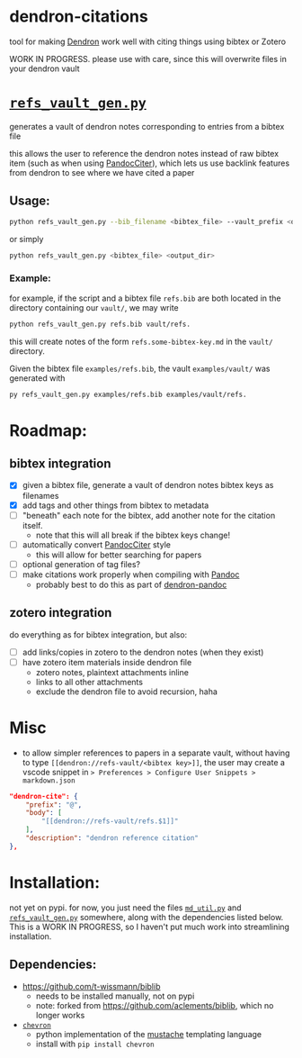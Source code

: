# dendron-citations

tool for making [Dendron](https://www.dendron.so) work well with citing things using bibtex or Zotero

WORK IN PROGRESS. please use with care, since this will overwrite files in your dendron vault


# [`refs_vault_gen.py`](refs_vault_gen.py)

generates a vault of dendron notes corresponding to entries from a bibtex file

this allows the user to reference the dendron notes instead of raw bibtex item (such as when using [PandocCiter](https://github.com/notZaki/PandocCiter)), which lets us use backlink features from dendron to see where we have cited a paper


## Usage: 

```bash
python refs_vault_gen.py --bib_filename <bibtex_file> --vault_prefix <output_dir>
```
or simply
```bash
python refs_vault_gen.py <bibtex_file> <output_dir>
```

### Example:

for example, if the script and a bibtex file `refs.bib` are both located in the directory containing our `vault/`, we may write
```bash
python refs_vault_gen.py refs.bib vault/refs.
```
this will create notes of the form `refs.some-bibtex-key.md` in the `vault/` directory.

Given the bibtex file `examples/refs.bib`, the vault `examples/vault/` was generated with
```bash
py refs_vault_gen.py examples/refs.bib examples/vault/refs.
```




# Roadmap:

## bibtex integration

- [x] given a bibtex file, generate a vault of dendron notes bibtex keys as filenames
- [x] add tags and other things from bibtex to metadata
- [ ] "beneath" each note for the bibtex, add another note for the citation itself.
	- note that this will all break if the bibtex keys change!
- [ ] automatically convert [PandocCiter](https://github.com/notZaki/PandocCiter) style 
	- this will allow for better searching for papers
- [ ] optional generation of tag files?
- [ ] make citations work properly when compiling with [Pandoc](https://pandoc.org/)
	- probably best to do this as part of [dendron-pandoc](https://github.com/mivanit/dendron-pandoc)

## zotero integration

do everything as for bibtex integration, but also:

- [ ] add links/copies in zotero to the dendron notes (when they exist)
- [ ] have zotero item materials inside dendron file
	- zotero notes, plaintext attachments inline
	- links to all other attachments
	- exclude the dendron file to avoid recursion, haha

# Misc

- to allow simpler references to papers in a separate vault, without having to type `[[dendron://refs-vault/<bibtex key>]]`, the user may create a vscode snippet in `> Preferences > Configure User Snippets > markdown.json`

```json
"dendron-cite": {
	"prefix": "@",
	"body": [
		"[[dendron://refs-vault/refs.$1]]"
	],
	"description": "dendron reference citation"
},
```

# Installation:

not yet on pypi. for now, you just need the files [`md_util.py`](md_util.py) and [`refs_vault_gen.py`](refs_vault_gen.py) somewhere, along with the dependencies listed below. This is a WORK IN PROGRESS, so I haven't put much work into streamlining installation.

## Dependencies:

- https://github.com/t-wissmann/biblib
	- needs to be installed manually, not on pypi
	- note: forked from https://github.com/aclements/biblib, which no longer works
- [`chevron`](https://github.com/noahmorrison/chevron)
	- python implementation of the [mustache](https://mustache.github.io) templating language
	- install with `pip install chevron`